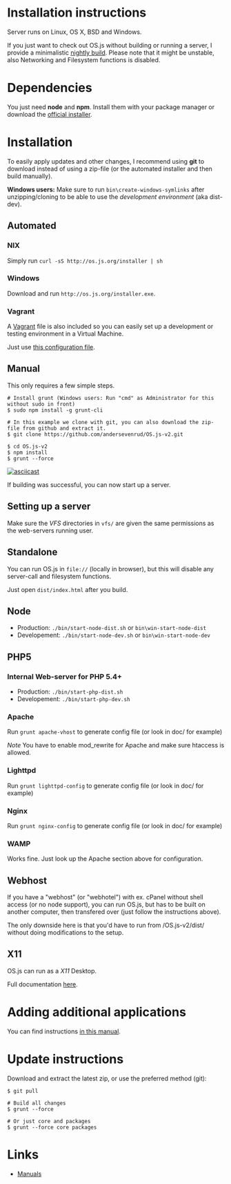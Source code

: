 # Installation instructions

Server runs on Linux, OS X, BSD and Windows.


If you just want to check out OS.js without building or running a server, I provide a minimalistic [nightly build](http://osjsv2.0o.no/OS.js-v2-minimal-nightly.zip).
Please note that it might be unstable, also Networking and Filesystem functions is disabled.

# Dependencies

You just need **node** and **npm**. Install them with your package manager or download the [official installer](https://nodejs.org).

# Installation

To easily apply updates and other changes, I recommend using **git** to download instead of using a zip-file (or the automated installer and then build manually).

**Windows users:** Make sure to run `bin\create-windows-symlinks` after unzipping/cloning to be able to use the *development environment* (aka dist-dev).

## Automated

### NIX

Simply run `curl -sS http://os.js.org/installer | sh`

### Windows

Download and run `http://os.js.org/installer.exe`.

### Vagrant

A [Vagrant](https://www.vagrantup.com/) file is also included so you can easily set up a development or testing environment in a Virtual Machine.

Just use [this configuration file](https://raw.githubusercontent.com/andersevenrud/OS.js-v2/master/Vagrantfile).

## Manual

This only requires a few simple steps.

```shell
# Install grunt (Windows users: Run "cmd" as Administrator for this without sudo in front)
$ sudo npm install -g grunt-cli

# In this example we clone with git, you can also download the zip-file from github and extract it.
$ git clone https://github.com/andersevenrud/OS.js-v2.git

$ cd OS.js-v2
$ npm install
$ grunt --force
```

[![asciicast](https://asciinema.org/a/8t4w7pgzsq0xdwo3bhdnm8dpx.png)](https://asciinema.org/a/8t4w7pgzsq0xdwo3bhdnm8dpx)

If building was successful, you can now start up a server.

## Setting up a server

Make sure the _VFS_ directories in `vfs/` are given the same permissions as the web-servers running user.

## Standalone

You can run OS.js in `file://` (locally in browser), but this will disable any server-call and filesystem functions.

Just open `dist/index.html` after you build.

## Node

* Production: `./bin/start-node-dist.sh` or `bin\win-start-node-dist`
* Developement: `./bin/start-node-dev.sh` or `bin\win-start-node-dev`

## PHP5

### Internal Web-server for PHP 5.4+

* Production: `./bin/start-php-dist.sh`
* Developement: `./bin/start-php-dev.sh`

### Apache

Run `grunt apache-vhost` to generate config file (or look in doc/ for example)

*Note* You have to enable mod_rewrite for Apache and make sure htaccess is allowed.

### Lighttpd

Run `grunt lighttpd-config` to generate config file (or look in doc/ for example)

### Nginx

Run `grunt nginx-config` to generate config file (or look in doc/ for example)

### WAMP

Works fine. Just look up the Apache section above for configuration.

## Webhost

If you have a "webhost" (or "webhotel") with ex. cPanel without shell access (or no node support), you can run OS.js, but
has to be built on another computer, then transfered over (just follow the instructions above).

The only downside here is that you'd have to run from /OS.js-v2/dist/ without doing modifications to the setup.

## X11

OS.js can run as a *X11* Desktop.

Full documentation [here](https://github.com/andersevenrud/OS.js-v2/blob/master/doc/X11.md).

# Adding additional applications

You can find instructions [in this manual](http://os.js.org/doc/manuals/man-package-manager.html).

# Update instructions

Download and extract the latest zip, or use the preferred method (git):

```
$ git pull

# Build all changes
$ grunt --force

# Or just core and packages
$ grunt --force core packages

```

# Links

* [Manuals](http://osjs-homepage.local/OS.js-v2/doc/manuals/)
